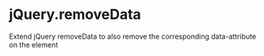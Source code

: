# jQuery.removeData
Extend jQuery removeData to also remove the corresponding data-attribute on the element
